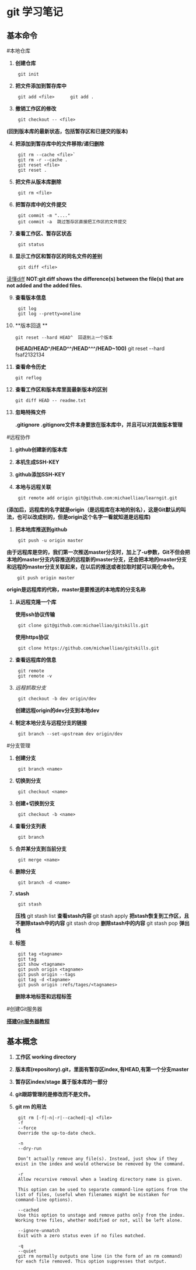 git 学习笔记
============
基本命令
--------
#本地仓库
1. **创建仓库**

		git init

2. **把文件添加到暂存库中**

		git add <file>		git add .

3. **撤销工作区的修改**

		git checkout -- <file>
**(回到版本库的最新状态，包括暂存区和已提交的版本)**

4. **把添加到暂存库中的文件移除/递归删除**

		git rm --cache <file>`
		git rm -r --cache .
		git reset <file>		
		git reset .

5. **把文件从版本库删除**

		git rm <file>

6. **把暂存库中的文件提交**

		git commit -m "...."
		git commit -a  跳过暂存区直接把工作区的文件提交

7. **查看工作区、暂存区状态**

		git status

8. **显示工作区和暂存区的同名文件的差别**

		git diff <file>        
[读懂diff](http://www.ruanyifeng.com/blog/2012/08/how_to_read_diff.html)
**NOT:git diff shows the difference(s) between the file(s) that are not added and the added files.**

9. **查看版本信息**

		git log
		git log --pretty=oneline

10. **版本回退 **

		git reset --hard HEAD^	回退到上一个版本
	**(HEAD/HEAD^/HEAD^^/HEAD^^^/HEAD~100)**
		git reset --hard fsaf2132134

11. **查看命令历史**

		git reflog

12. **查看工作区和版本库里面最新版本的区别**

		git diff HEAD -- readme.txt

13. **忽略特殊文件**

	**.gitignore**
	**.gitignore文件本身要放在版本库中，并且可以对其做版本管理**

#远程协作
1. **github创建新的版本库**

1. **本机生成SSH-KEY**

1. **github添加SSH-KEY**

1. **本地与远程关联**

		git remote add origin git@github.com:michaelliao/learngit.git
**(添加后，远程库的名字就是origin（是远程库在本地的别名），这是Git默认的叫法，也可以改成别的，但是origin这个名字一看就知道是远程库)**

1. **把本地库推送到github**

		git push -u origin master
**由于远程库是空的，我们第一次推送master分支时，加上了-u参数，Git不但会把本地的master分支内容推送的远程新的master分支，还会把本地的master分支和远程的master分支关联起来，在以后的推送或者拉取时就可以简化命令。**

		git push origin master
**origin是远程库的代称，master是要推送的本地库的分支名称**

1. **从远程克隆一个库**

	**使用ssh协议传输**

		git clone git@github.com:michaelliao/gitskills.git

	**使用https协议**		

		git clone https://github.com/michaelliao/gitskills.git


1. **查看远程库的信息**

		git remote
		git remote -v

1. *远程抓取分支*

		git checkout -b dev origin/dev
	**创建远程origin的dev分支到本地dev**

1. **制定本地分支与远程分支的链接**
		
		git branch --set-upstream dev origin/dev


#分支管理
1. **创建分支**

		git branch <name>

1. **切换到分支**

		git checkout <name>

1. **创建+切换到分支**

		git checkout -b <name>

1. **查看分支列表**

		git branch

1. **合并某分支到当前分支**

		git merge <name>

1. **删除分支**

		git branch -d <name>

1. **stash**
		
		git stash
	**压栈**
		git stash list
	**查看stash内容**
		git stash apply
	**把stash恢复到工作区，且不删除stash中的内容**
		git stash drop
	**删除stash中的内容**
		git stash pop
	**弹出栈**
1. **标签**
	
		git tag <tagname>
		git tag
		git show <tagname>
		git push origin <tagname>
		git push origin --tags
		git tag -d <tagname>
		git push origin :refs/tages/<tagnames>
	**删除本地标签和远程标签**

#创建Git服务器

[**搭建Git服务器教程**](http://www.liaoxuefeng.com/wiki/0013739516305929606dd18361248578c67b8067c8c017b000/00137583770360579bc4b458f044ce7afed3df579123eca000)

基本概念
------------
1. **工作区		working directory**

1. **版本库(repository).git，里面有暂存区index,有HEAD,有第一个分支master**

1. **暂存区index/stage	属于版本库的一部分**

1. **git跟踪管理的是修改而不是文件。**

1. **git rm 的用法**

	    git rm [-f|-n|-r|--cached|-q] <file>
		-f
		--force
		Override the up-to-date check.

		-n
		--dry-run

		Don’t actually remove any file(s). Instead, just show if they exist in the index and would otherwise be removed by the command.

		-r
		Allow recursive removal when a leading directory name is given.

		This option can be used to separate command-line options from the list of files, (useful when filenames might be mistaken for command-line options).

		--cached
		Use this option to unstage and remove paths only from the index. Working tree files, whether modified or not, will be left alone.

		--ignore-unmatch
		Exit with a zero status even if no files matched.

		-q
		--quiet
		git rm normally outputs one line (in the form of an rm command) for each file removed. This option suppresses that output.
